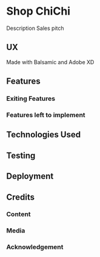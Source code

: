 # Shop ChiChi
Description Sales pitch


## UX
Made with Balsamic and Adobe XD

## Features

### Exiting Features

### Features left to implement

## Technologies Used

## Testing

## Deployment

## Credits
### Content
### Media
### Acknowledgement

